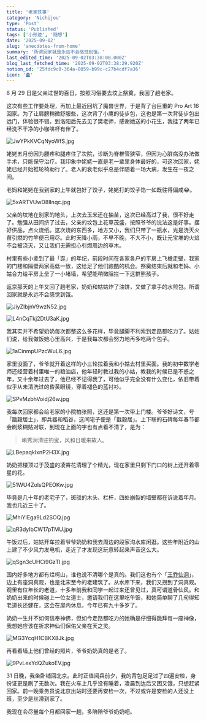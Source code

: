 ```yaml
---
title: '老家轶事'
category: 'Nichijou'
type: 'Post'
status: 'Published'
tags: ['小形迹', '随想']
date: '2025-09-02'
slug: 'anecdotes-from-home'
summary: '所谓回家就是永远不会感觉到饿。'
last_edited_time: '2025-09-02T03:38:00.000Z'
blog_last_fetched_time: '2025-09-02T03:38:29.920Z'
notion_id: '25fdc9c0-364a-8059-b99c-c27b4cdf7a36'
icon: '🪦'
---
```


8 月 29 日是父亲过世的百日，按照习俗要去坟上祭奠，我回了趟老家。

这次有些工作要处理，再加上最近回坑了魔兽世界，于是背了台巨重的 Pro Art 16 回家。为了让肩膀稍微舒服些，这次背了小鹰的徒步包，这也是第一次背徒步包出远门，体验很不错。到洛阳后先去见了樊老师，感谢她送的小花生，我挂了两年已经洗不干净的小咖啡杯有伴了。

![JwYPkKVCqNyoWfS.jpg](https://cdn.sa.net/2025/09/02/JwYPkKVCqNyoWfS.jpg)

姥姥五月份因为腰疼和腿疼住了次院，诊断为脊椎管狭窄，但因为心脏病没办法做手术，只能保守治疗。我印象中姥姥一直是老一辈里身体最好的，可这次回家，姥姥已经开始推轮椅助行了。老人的衰老似乎总是伴随着一场大病，发生在一夜之间。

老妈和姥姥在我到家的上午就包好了饺子，姥姥打的饺子馅一如既往得偏咸😂。

![5xARTVUwD8lInqc.jpg](https://cdn.sa.net/2025/09/02/5xARTVUwD8lInqc.jpg)

父亲的坟地在别家的地头，上次去玉米还在抽苗，这次已经高过了我，很不好走了。勉强从田间挤了过去，父亲的坟包上花草茂盛，按照爷爷的说法这是好事。摆好供品，点火烧纸。这次烧的东西多，地方又小，我们只带了一瓶水，光是浇灭火苗引燃的竹竿便已用尽。此时天降小雨，不早不晚，不大不小，既让元宝堆的火焰不会被浇灭，又让我们无需担心引燃周边的草木。

村里有些小辈到了最「孬」的年纪，前段时间在各家各户的平房上飞檐走壁，我家的门楼和隔壁两家高低一致，这给足了他们跑酷的机会。祭奠结束后就和老妈、小姑合力给平房上垒了一小堵墙，希望能稍微阻拦一下这群熊孩子。

返京那天的上午又回了趟老家，奶奶和姑姑炸了油饼，又做了拿手的水煎包。所谓回家就是永远不会感觉到饿。

![JiyZIbjnV9wzN52.jpg](https://cdn.sa.net/2025/09/02/JiyZIbjnV9wzN52.jpg)

![L4nCqTkj2DtU3aK.jpg](https://cdn.sa.net/2025/09/02/L4nCqTkj2DtU3aK.jpg)

我其实并不希望奶奶每次都整这么多花样，毕竟腿脚不利索到走路都吃力了。姑姑们说，给我做饭她心里高兴，于是我每次都会努力地再多吃两个包子。

![1aCinmpUPzcWuL6.jpg](https://cdn.sa.net/2025/09/02/1aCinmpUPzcWuL6.jpg)

家里没面了，爷爷就开着这样的小三轮拉着我和小姑去村里买面。我的初中数学老师还经营着村里唯一的粮油店，他年轻时教过我的小姑，教我的时候已是不惑之年，又十余年过去了，他已经不记得我了，可他似乎完全没有什么变化，依旧带着似乎从未清洗过的昏黄眼镜，穿着褪色的蓝衬衫。

![SPvMzbhVoidj26w.jpg](https://cdn.sa.net/2025/09/02/SPvMzbhVoidj26w.jpg)

我每次回家都会给老家的小院拍张照，这还是第一次带上门楼。爷爷好诗文，号「戬穀居士」，即兵器和稻谷，这间宅子便是「戬穀居」。上下联的石碑每年春节都会刷浆糊贴对联，到现在上面的字也有点看不清了，是为：

> 崤秀涧清驻钓叟，风和日暖来故人。

![LBepaqkIxnP2H3X.jpg](https://cdn.sa.net/2025/09/02/LBepaqkIxnP2H3X.jpg)

奶奶把楼顶过于茂盛的凌霄花清理了个精光，现在家里只剩下门口的树上还开着零星的花。

![51WU4ZolsQPEOKw.jpg](https://cdn.sa.net/2025/09/02/51WU4ZolsQPEOKw.jpg)

毕竟是几十年的老宅子了，斑驳的木头、栏杆，四处崩裂的墙壁都在诉说着年月。我也几近三十了。

![MhiYlEga9Ld2SOQ.jpg](https://cdn.sa.net/2025/09/02/MhiYlEga9Ld2SOQ.jpg)

![qR3dyIbCW17pTMU.jpg](https://cdn.sa.net/2025/09/02/qR3dyIbCW17pTMU.jpg)

午饭过后，姑姑开车拉着爷爷奶奶和我去周边的段家沟水库闲逛。这些年附近的山上建了不少风力发电机，走近了才发现这玩意转起来声音这么大。

![qSgn3cUHCi9GzTI.jpg](https://cdn.sa.net/2025/09/02/qSgn3cUHCi9GzTI.jpg)

国内好多地方都有烂柯山，谁也说不清哪个是真的。我们这也有个「[王乔仙洞](https://www.sohu.com/a/346595789_99895861)」，边上有座洞真观，也是北宋至今的老建筑了。从水库下来，我们又拐到了洞真观。观里有位年长的老道，十多年前我和同学一起过来还曾见过，真可谓道骨仙风。和奶奶出来的时候碰上一位女道士，邀请我们在这里吃午饭，和她简单聊了几句得知老道长还健在，这会在屋内休息，今年已有九十多岁了。

奶奶一生并不如何信奉神佛，但如今走路都吃力的她确是仔细得跪拜每一座神像，我想她应该在祈求神仙们保佑父亲在天之灵。

![MG3YcqH1CBKX8Jk.jpg](https://cdn.sa.net/2025/09/02/MG3YcqH1CBKX8Jk.jpg)

再看看墙上他们曾经的照片，爷爷奶奶真的是老了。

![9PvLexYdQZukoEV.jpg](https://cdn.sa.net/2025/09/02/9PvLexYdQZukoEV.jpg)

31 日晚，我坐卧铺回北京。此时正值阅兵前夕，我的背包足足过了四遍安检，身份证更是刷了无数次。我在火车上几乎没有睡着，凌晨到达后又困又饿，只想赶紧回家。前一晚乘务员说北京出站时还要再安检一次，不过或许是安检的人还没上班，至少是丝滑到家了。

我现在会尽量每个月都回家一趟，多陪陪爷爷奶奶吧。
